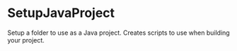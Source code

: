 # SetupJavaProject
Setup a folder to use as a Java project.
Creates scripts to use when building your project.
